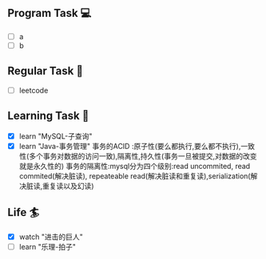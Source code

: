 

## Program Task  💻
- [ ] a
- [ ] b

## Regular Task  🤡
- [ ] leetcode

## Learning Task 🎯
- [x] learn "MySQL-子查询"
- [x] learn "Java-事务管理"
		事务的ACID :原子性(要么都执行,要么都不执行),一致性(多个事务对数据的访问一致),隔离性,持久性(事务一旦被提交,对数据的改变就是永久性的)
		事务的隔离性:mysql分为四个级别:read uncommited, read commited(解决脏读), repeateable read(解决脏读和重复读),serialization(解决脏读,重复读以及幻读) 

## Life 🏄
- [x] watch "进击的巨人"
- [ ] learn "乐理-拍子"